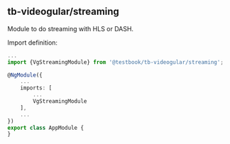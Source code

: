 ## tb-videogular/streaming

Module to do streaming with HLS or DASH.

Import definition:

```typescript
...
import {VgStreamingModule} from '@testbook/tb-videogular/streaming';

@NgModule({
    ...
    imports: [
        ...
        VgStreamingModule
    ],
    ...
})
export class AppModule {
}
```
